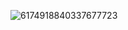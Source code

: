 
![6174918840337677723](https://github.com/user-attachments/assets/86d25cc9-0896-449d-9992-89d7ad9b98d5)
